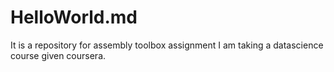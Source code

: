# HelloWorld.md
It is a repository for assembly toolbox assignment
I am taking a datascience course given coursera.
